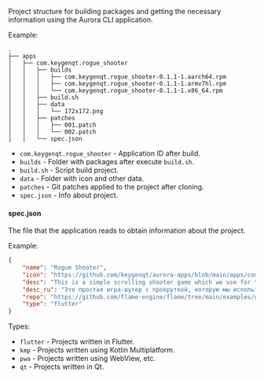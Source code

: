 Project structure for building packages and getting the necessary information using the Aurora CLI application.

Example:
```shell
.
├── apps
│   ├── com.keygenqt.rogue_shooter
│   │   ├── builds
│   │   │   ├── com.keygenqt.rogue_shooter-0.1.1-1.aarch64.rpm
│   │   │   ├── com.keygenqt.rogue_shooter-0.1.1-1.armv7hl.rpm
│   │   │   └── com.keygenqt.rogue_shooter-0.1.1-1.x86_64.rpm
│   │   ├── build.sh
│   │   ├── data
│   │   │   └── 172x172.png
│   │   ├── patches
│   │   │   ├── 001.patch
│   │   │   └── 002.patch
│   │   └── spec.json
```

- `com.keygenqt.rogue_shooter` - Application ID after build.
- `builds` - Folder with packages after execute `build.sh`.
- `build.sh` - Script build project.
- `data` - Folder with icon and other data.
- `patches` - Git patches applied to the project after cloning.
- `spec.json` - Info about project.

#### spec.json

The file that the application reads to obtain information about the project.

Example:
```json
{
    "name": "Rogue Shooter",
    "icon": "https://github.com/keygenqt/aurora-apps/blob/main/apps/com.keygenqt.rogue_shooter/data/172x172.png?raw=true",
    "desc": "This is a simple scrolling shooter game which we use for testing the performance of Flame.",
    "desc_ru": "Это простая игра-шутер с прокруткой, которую мы используем для тестирования производительности Flame.",
    "repo": "https://github.com/flame-engine/flame/tree/main/examples/games/rogue_shooter",
    "type": "flutter"
}
```

Types:

- `flutter` - Projects written in Flutter.
- `kmp` - Projects written using Kotlin Multiplatform.
- `pwa` - Projects written using WebView, etc.
- `qt` - Projects written in Qt.
